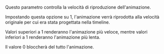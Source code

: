 Questo parametro controlla la velocità di riproduzione dell'animazione.

Impostando questa opzione su 1, l'animazione verrà riprodotta alla velocità originale per cui era
stata progettata nella timeline.

Valori superiori a 1 renderanno l'animazione più veloce, mentre valori inferiori a 1 renderanno l'animazione più lenta.

Il valore 0 bloccherà del tutto l'animazione.